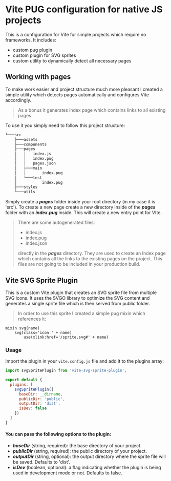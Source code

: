 # Vite PUG configuration for native JS projects 

This is a configuration for Vite for simple projects which require no frameworks.
It includes:
- custom pug plugin
- custom plugin for SVG sprites
- custom utility to dynamically detect all necessary pages

## Working with pages

To make work easier and project structure much more pleasant I created a simple utility which detects pages automatically and configures Vite accordingly.
> As a bonus it generates index page which contains links to all existing pages

To use it you simply need to follow this project structure:

```bash
└───src
    ├───assets
    ├───components
    ├───pages
    │   │   index.js
    │   │   index.pug
    │   │   pages.json
    │   ├───main
    │   │       index.pug
    │   └───test
    │           index.pug
    ├───styles
    └───utils
```

Simply create a ***pages*** folder inside your root directory (in my case it is 'src'). To create a new page create a new directory inside of the ***pages*** folder with an ***index.pug*** inside. This will create a new entry point for VIte.

>There are some autogenerated files:
> - index.js
> - index.pug
> - index.json
>
> directly in the ***pages*** directory. They are used to create an Index page which contains all the links to the existing pages on the project. This files are not  going to be included in your production build.

## Vite SVG Sprite Plugin

This is a custom Vite plugin that creates an SVG sprite file from multiple SVG icons. It uses the SVGO library to optimize the SVG content and generates a single sprite file which is then served from public folder. 

> In order to use this sprite I created a simple pug mixin which references it:
```pug
mixin svg(name)
    svg(class='icon ' + name)
        use(xlink:href='/sprite.svg#' + name)

```

### Usage

Import the plugin in your `vite.config.js` file and add it to the plugins array:

```javascript
import svgSpritePlugin from 'vite-svg-sprite-plugin';

export default {
  plugins: [
    svgSpritePlugin({
      baseDir: __dirname,
      publicDir: 'public',
      outputDir: 'dist',
      isDev: false
    })
  ]
}
```

 #### You can pass the following options to the plugin:
 - ***baseDir*** (string, required): the base directory of your project.
 - ***publicDir*** (string, required): the public directory of your project.
 - ***outputDir*** (string, optional): the output directory where the sprite file will be saved. Defaults to 'dist'.
 - ***isDev*** (boolean, optional): a flag indicating whether the plugin is being used in development mode or not. Defaults to false.
